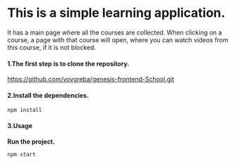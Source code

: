 # This is a simple learning application.

It has a main page where all the courses are collected.
When clicking on a course, a page with that course will open, where you can watch videos from this course, if it is not blocked.

#### 1.The first step is to clone the repository.

https://github.com/vovgreba/genesis-frontend-School.git

#### 2.Install the dependencies.

`npm install`

#### 3.Usage

**Run the project.**

`npm start`

